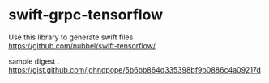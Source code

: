# swift-grpc-tensorflow


Use this library to generate swift files   
https://github.com/nubbel/swift-tensorflow/    



sample digest .   
https://gist.github.com/johndpope/5b6bb864d335398bf9b0886c4a09217d
